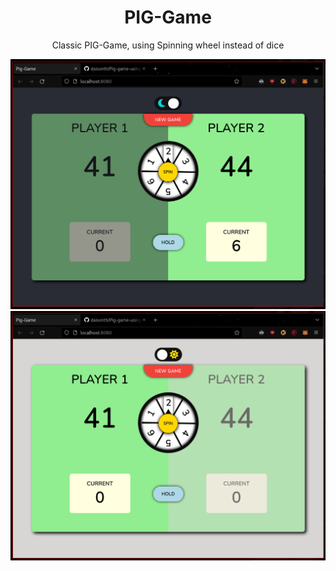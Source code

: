 <div align="center">
<h1>PIG-Game</h1>

Classic PIG-Game, using Spinning wheel instead of dice

<img src="screenshots/sc0.png" alt="Preview" />
<img src="screenshots/sc1.png" alt="Preview" />

</div>
